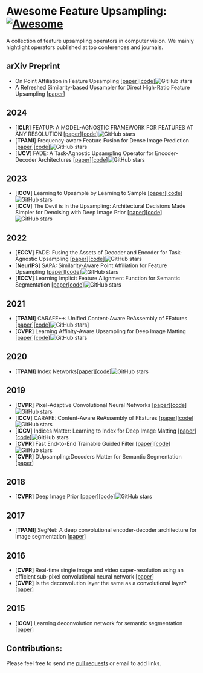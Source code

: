 # Awesome Feature Upsampling: [![Awesome](https://cdn.rawgit.com/sindresorhus/awesome/d7305f38d29fed78fa85652e3a63e154dd8e8829/media/badge.svg)](https://github.com/sindresorhus/awesome)

A collection of feature upsampling operators in computer vision. We mainly hightlight operators published at top conferences and journals.

## arXiv Preprint

- On Point Affiliation in Feature Upsampling [[paper](https://arxiv.org/pdf/2307.08198.pdf)][[code](https://github.com/tiny-smart/sapa)]![GitHub stars](http://img.shields.io/github/stars/tiny-smart/sapa.svg?logo=github&label=Stars)
- A Refreshed Similarity-based Upsampler for Direct High-Ratio Feature Upsampling [[paper](https://arxiv.org/pdf/2407.02283)]

## 2024

- [**ICLR**] FEATUP: A MODEL-AGNOSTIC FRAMEWORK FOR FEATURES AT ANY RESOLUTION [[paper](https://arxiv.org/pdf/2403.10516.pdf)][[code](https://github.com/mhamilton723/FeatUp)]![GitHub stars](http://img.shields.io/github/stars/mhamilton723/FeatUp?logo=github&label=Stars)
- [**TPAMI**] Frequency-aware Feature Fusion for Dense Image Prediction [[paper](https://arxiv.org/pdf/2408.12879)][[code](https://github.com/Linwei-Chen/FreqFusion)]![GitHub stars](http://img.shields.io/github/stars/Linwei-Chen/FreqFusion?logo=github&label=Stars)
- [**IJCV**] FADE: A Task-Agnostic Upsampling Operator for Encoder-Decoder Architectures [[paper](https://arxiv.org/abs/2407.13500)][[code](https://github.com/poppinace/fade)]![GitHub stars](http://img.shields.io/github/stars/poppinace/fade?logo=github&label=Stars)

## 2023

- [**ICCV**] Learning to Upsample by Learning to Sample [[paper](https://arxiv.org/pdf/2308.15085.pdf)][[code](https://github.com/tiny-smart/dysample)]![GitHub stars](http://img.shields.io/github/stars/tiny-smart/dysample.svg?logo=github&label=Stars)
- [**ICCV**] The Devil is in the Upsampling: Architectural Decisions Made Simpler for Denoising with Deep Image Prior [[paper](https://openaccess.thecvf.com/content/ICCV2023/papers/Liu_The_Devil_is_in_the_Upsampling_Architectural_Decisions_Made_Simpler_ICCV_2023_paper.pdf)][[code](https://github.com/YilinLiu97/FasterDIP-devil-in-upsampling)]![GitHub stars](http://img.shields.io/github/stars/YilinLiu97/FasterDIP-devil-in-upsampling.svg?logo=github&label=Stars)

## 2022

- [**ECCV**] FADE: Fusing the Assets of Decoder and Encoder for Task-Agnostic Upsampling [[paper](https://arxiv.org/pdf/2207.10392.pdf)][[code](https://github.com/poppinace/fade)]![GitHub stars](http://img.shields.io/github/stars/poppinace/fade?logo=github&label=Stars)
- [**NeurIPS**] SAPA: Similarity-Aware Point Affiliation for Feature Upsampling [[paper](https://proceedings.neurips.cc/paper_files/paper/2022/file/83ccb398f3ce9c4d137011f36a03c7d4-Paper-Conference.pdf)][[code](https://github.com/poppinace/sapa)]![GitHub stars](http://img.shields.io/github/stars/poppinace/sapa.svg?logo=github&label=Stars)
- [**ECCV**] Learning Implicit Feature Alignment Function for Semantic Segmentation [[paper](https://arxiv.org/pdf/2206.08655.pdf)[[code](https://github.com/hzhupku/IFA)]![GitHub stars](http://img.shields.io/github/stars/hzhupku/IFA?logo=github&label=Stars)


[^_^]:
    - [**ECCV**] Learning Implicit Feature Alignment Function for Semantic Segmentation[[paper](https://arxiv.org/pdf/2206.08655.pdf)][[code](https://github.com/hzhupku/IFA)]![GitHub stars](http://img.shields.io/github/stars/hzhupku/IFA.svg?logo=github&label=Stars)

## 2021

- [**TPAMI**] CARAFE++: Unified Content-Aware ReAssembly of FEatures [[paper](https://arxiv.org/pdf/2012.04733.pdf)][[code](https://github.com/open-mmlab/mmdetection)]![GitHub stars](http://img.shields.io/github/stars/open-mmlab/mmdetection.svg?logo=github&label=Stars)]
- [**CVPR**] Learning Affinity-Aware Upsampling for Deep Image Matting [[paper](https://arxiv.org/pdf/2011.14288.pdf)][[code](https://github.com/dongdong93/a2u_matting)]![GitHub stars](http://img.shields.io/github/stars/dongdong93/a2u_matting.svg?logo=github&label=Stars)

## 2020

- [**TPAMI**] Index Networks[[paper](https://arxiv.org/pdf/1908.09895v2.pdf)][[code](https://github.com/poppinace/indexnet_matting)]![GitHub stars](http://img.shields.io/github/stars/poppinace/indexnet_matting.svg?logo=github&label=Stars)

## 2019

- [**CVPR**] Pixel-Adaptive Convolutional Neural Networks [[paper](https://arxiv.org/pdf/1904.05373.pdf)][[code](https://github.com/NVlabs/pacnet)]![GitHub stars](http://img.shields.io/github/stars/NVlabs/pacnet.svg?logo=github&label=Stars)
- [**ICCV**] CARAFE: Content-Aware ReAssembly of FEatures [[paper](https://arxiv.org/pdf/1905.02188)][[code](https://github.com/open-mmlab/mmdetection)]![GitHub stars](http://img.shields.io/github/stars/open-mmlab/mmdetection.svg?logo=github&label=Stars)
- [**ICCV**] Indices Matter: Learning to Index for Deep Image Matting [[paper](https://arxiv.org/pdf/1908.00672.pdf)][[code](https://github.com/poppinace/indexnet_matting)]![GitHub stars](http://img.shields.io/github/stars/poppinace/indexnet_matting.svg?logo=github&label=Stars)
- [**CVPR**] Fast End-to-End Trainable Guided Filter [[paper](https://arxiv.org/pdf/1803.05619.pdf)][[code](https://github.com/wuhuikai/DeepGuidedFilter)]![GitHub stars](http://img.shields.io/github/stars/wuhuikai/DeepGuidedFilter.svg?logo=github&label=Stars)
- [**CVPR**] DUpsampling:Decoders Matter for Semantic Segmentation [[paper](https://openaccess.thecvf.com/content_CVPR_2019/papers/Tian_Decoders_Matter_for_Semantic_Segmentation_Data-Dependent_Decoding_Enables_Flexible_Feature_CVPR_2019_paper.pdf)]

## 2018
- [**CVPR**] Deep Image Prior [[paper](https://arxiv.org/pdf/1711.10925.pdf)][[code](https://github.com/DmitryUlyanov/deep-image-prior)]![GitHub stars](http://img.shields.io/github/stars/DmitryUlyanov/deep-image-prior.svg?logo=github&label=Stars)



## 2017
- [**TPAMI**] SegNet: A deep convolutional encoder-decoder architecture for image segmentation [[paper](https://arxiv.org/pdf/1511.00561.pdf)]

## 2016
- [**CVPR**] Real-time single image and video super-resolution using an efficient sub-pixel convolutional neural network [[paper](https://www.cv-foundation.org/openaccess/content_cvpr_2016/papers/Shi_Real-Time_Single_Image_CVPR_2016_paper.pdf)]
- [**CVPR**] Is the deconvolution layer the same as a convolutional layer? [[paper](https://arxiv.org/ftp/arxiv/papers/1609/1609.07009.pdf)]

## 2015

- [**ICCV**] Learning deconvolution network for semantic segmentation [[paper](https://openaccess.thecvf.com/content_iccv_2015/papers/Noh_Learning_Deconvolution_Network_ICCV_2015_paper.pdf)]


## Contributions:

Please feel free to send me [pull requests](https://github.com/tiny-smart/Awesome-Feature-Upsampling/pulls) or email to add links.
